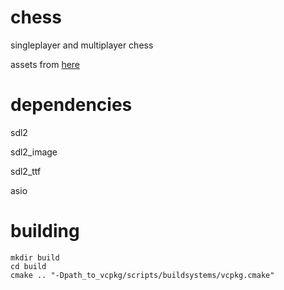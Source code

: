 # chess
singleplayer and multiplayer chess

assets from [here](https://gitlab.com/zulban/chesscraft-creative-commons/-/tree/master)

# dependencies
sdl2

sdl2_image

sdl2_ttf

asio

# building
```
mkdir build
cd build
cmake .. "-Dpath_to_vcpkg/scripts/buildsystems/vcpkg.cmake"
```
